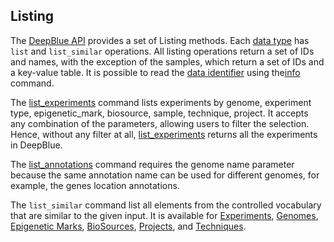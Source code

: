 ## Listing

The [DeepBlue API](http://deepblue.mpi-inf.mpg.de/api.php) provides a set of Listing methods.
Each [data type](../02-data-types/02-00-data-types.md) has ```list``` and ```list_similar``` operations.
All listing operations return a set of IDs and names, with the exception of the samples, which return a set of IDs and a key-value table.
It is possible to read the [data identifier](02-10-data-identifier.md) using the[info](http://deepblue.mpi-inf.mpg.de/api.php#api-info)  command.

The [list_experiments](http://deepblue.mpi-inf.mpg.de/api.php#api-list_experiments) command lists experiments by genome, experiment type, epigenetic_mark, biosource, sample, technique, project. It accepts any combination of the parameters, allowing users to filter the selection.
Hence, without any filter at all, [list_experiments](http://deepblue.mpi-inf.mpg.de/api.php#api-list_experiments) returns all the experiments in DeepBlue.

The [list_annotations](http://deepblue.mpi-inf.mpg.de/api.php#api-list_annotations) command requires the genome name parameter because the same annotation name can be used for different genomes, for example, the genes location annotations.

The ```list_similar``` command list all elements from the controlled vocabulary that are similar to the given input.
It is available for
 [Experiments](http://deepblue.mpi-inf.mpg.de/api.php#api-list_similar_experiments), [Genomes](http://deepblue.mpi-inf.mpg.de/api.php#api-list_similar_genomes), [Epigenetic Marks](http://deepblue.mpi-inf.mpg.de/api.php#api-list_similar_epigenetic_marks), [BioSources](http://deepblue.mpi-inf.mpg.de/api.php#api-list_similar_biosources), [Projects](http://deepblue.mpi-inf.mpg.de/api.php#api-list_similar_projects), and [Techniques](http://deepblue.mpi-inf.mpg.de/api.php#api-list_similar_techniques).
